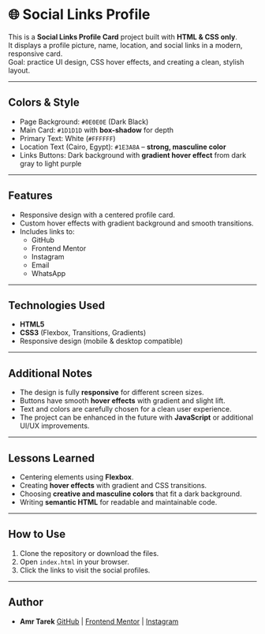 # 🌐 Social Links Profile

This is a **Social Links Profile Card** project built with **HTML & CSS only**.  
It displays a profile picture, name, location, and social links in a modern, responsive card.  
Goal: practice UI design, CSS hover effects, and creating a clean, stylish layout.

---

## Colors & Style
- Page Background: `#0E0E0E` (Dark Black)  
- Main Card: `#1D1D1D` with **box-shadow** for depth  
- Primary Text: White (`#FFFFFF`)  
- Location Text (Cairo, Egypt): `#1E3A8A` – **strong, masculine color**  
- Links Buttons: Dark background with **gradient hover effect** from dark gray to light purple  

---

## Features

- Responsive design with a centered profile card.
- Custom hover effects with gradient background and smooth transitions.
- Includes links to:
  - GitHub
  - Frontend Mentor
  - Instagram
  - Email
  - WhatsApp

---

## Technologies Used
- **HTML5**  
- **CSS3** (Flexbox, Transitions, Gradients)  
- Responsive design (mobile & desktop compatible)

---

## Additional Notes
- The design is fully **responsive** for different screen sizes.  
- Buttons have smooth **hover effects** with gradient and slight lift.  
- Text and colors are carefully chosen for a clean user experience.  
- The project can be enhanced in the future with **JavaScript** or additional UI/UX improvements.

---

## Lessons Learned
- Centering elements using **Flexbox**.  
- Creating **hover effects** with gradient and CSS transitions.  
- Choosing **creative and masculine colors** that fit a dark background.  
- Writing **semantic HTML** for readable and maintainable code.

---

##  How to Use

1. Clone the repository or download the files.
2. Open `index.html` in your browser.
3. Click the links to visit the social profiles.

---

## Author
- **Amr Tarek** 
[GitHub](https://github.com/AmrTarek20) | [Frontend Mentor](https://www.frontendmentor.io/profile/AmrTarek20) | [Instagram](https://www.instagram.com/3_a_m_o_r_y_)
